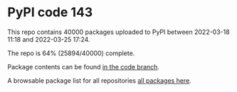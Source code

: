 # PyPI code 143

This repo contains 40000 packages uploaded to PyPI between 
2022-03-18 11:18 and 2022-03-25 17:24.

The repo is 64% (25894/40000) complete.

Package contents can be found [in the code branch](https://github.com/pypi-data/pypi-mirror-143/tree/code/packages).

A browsable package list for all repositories [all packages here](https://pypi-data.github.io/website/repositories/pypi-mirror-143).


